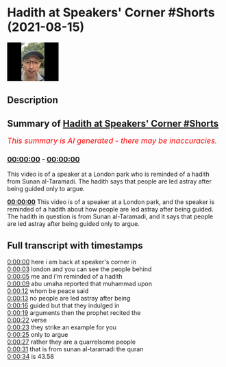 # Hadith at Speakers' Corner #Shorts (2021-08-15)

![alt Hadith at Speakers' Corner #Shorts](SOkeqm14RlI.jpg "Hadith at Speakers' Corner #Shorts")

## Description



## Summary of [Hadith at Speakers' Corner #Shorts](https://www.youtube.com/watch?v=SOkeqm14RlI)


*<span style="color:red; font-size:125%">This summary is AI generated - there may be inaccuracies</span>. [](/)*

### [00:00:00](https://www.youtube.com/watch?v=SOkeqm14RlI&t=0) - [00:00:00](https://www.youtube.com/watch?v=SOkeqm14RlI&t=0)

This video is of a speaker at a London park who is reminded of a hadith from Sunan al-Taramadi. The hadith says that people are led astray after being guided only to argue.

**[00:00:00](https://www.youtube.com/watch?v=SOkeqm14RlI&t=0)** This video is of a speaker at a London park, and the speaker is reminded of a hadith about how people are led astray after being guided. The hadith in question is from Sunan al-Taramadi, and it says that people are led astray after being guided only to argue.

## Full transcript with timestamps

[0:00:00](https://youtu.be/SOkeqm14RlI?t=0) here i am back at speaker's corner in  
[0:00:03](https://youtu.be/SOkeqm14RlI?t=3) london and you can see the people behind  
[0:00:05](https://youtu.be/SOkeqm14RlI?t=5) me and i'm reminded of a hadith  
[0:00:09](https://youtu.be/SOkeqm14RlI?t=9) abu umaha reported that muhammad upon  
[0:00:12](https://youtu.be/SOkeqm14RlI?t=12) whom be peace said  
[0:00:13](https://youtu.be/SOkeqm14RlI?t=13) no people are led astray after being  
[0:00:16](https://youtu.be/SOkeqm14RlI?t=16) guided but that they indulged in  
[0:00:19](https://youtu.be/SOkeqm14RlI?t=19) arguments then the prophet recited the  
[0:00:22](https://youtu.be/SOkeqm14RlI?t=22) verse  
[0:00:23](https://youtu.be/SOkeqm14RlI?t=23) they strike an example for you  
[0:00:25](https://youtu.be/SOkeqm14RlI?t=25) only to argue  
[0:00:27](https://youtu.be/SOkeqm14RlI?t=27) rather they are a quarrelsome people  
[0:00:31](https://youtu.be/SOkeqm14RlI?t=31) that is from sunan al-taramadi the quran  
[0:00:34](https://youtu.be/SOkeqm14RlI?t=34) is 43.58  
